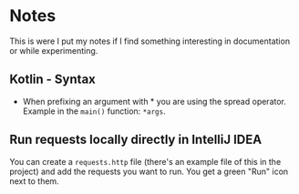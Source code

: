 # Notes

This is were I put my notes if I find something interesting in documentation or while experimenting.

## Kotlin - Syntax

- When prefixing an argument with * you are using the spread operator. Example in the `main()` function: `*args`.

## Run requests locally directly in IntelliJ IDEA

You can create a `requests.http` file (there's an example file of this in the project) and add the requests you want to run.
You get a green "Run" icon next to them.